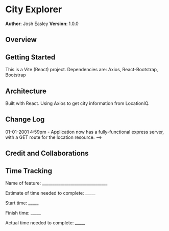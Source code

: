 # City Explorer

**Author**: Josh Easley
**Version**: 1.0.0

## Overview
<!-- Provide a high level overview of what this application is and why you are building it, beyond the fact that it's an assignment for this class. (i.e. What's your problem domain?) -->

## Getting Started
This is a Vite (React) project. Dependencies are: Axios, React-Bootstrap, Bootstrap

## Architecture
Built with React. Using Axios to get city information from LocationIQ.

## Change Log

01-01-2001 4:59pm - Application now has a fully-functional express server, with a GET route for the location resource. -->

## Credit and Collaborations

## Time Tracking

Name of feature: ________________________________

Estimate of time needed to complete: _____

Start time: _____

Finish time: _____

Actual time needed to complete: _____